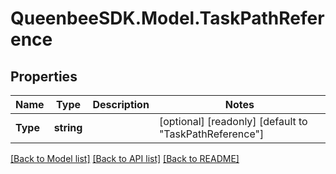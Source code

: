 
# QueenbeeSDK.Model.TaskPathReference

## Properties

Name | Type | Description | Notes
------------ | ------------- | ------------- | -------------
**Type** | **string** |  | [optional] [readonly] [default to "TaskPathReference"]

[[Back to Model list]](../README.md#documentation-for-models)
[[Back to API list]](../README.md#documentation-for-api-endpoints)
[[Back to README]](../README.md)

